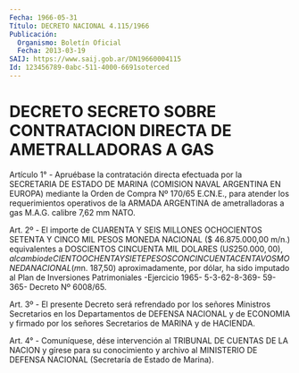```yaml
---
Fecha: 1966-05-31
Título: DECRETO NACIONAL 4.115/1966
Publicación:
  Organismo: Boletín Oficial
  Fecha: 2013-03-19
SAIJ: https://www.saij.gob.ar/DN19660004115
Id: 123456789-0abc-511-4000-6691soterced
---
```

# DECRETO SECRETO SOBRE CONTRATACION DIRECTA DE AMETRALLADORAS A GAS

<a id="1"></a>
Artículo 1° - Apruébase la contratación directa efectuada por la SECRETARIA DE ESTADO DE MARINA (COMISION NAVAL ARGENTINA EN EUROPA) mediante la Orden de Compra Nº 170/65 E.CN.E., para atender los requerimientos operativos de la ARMADA ARGENTINA de ametralladoras a gas M.A.G. calibre 7,62 mm NATO.

<a id="2"></a>
Art. 2º - El importe de CUARENTA Y SEIS MILLONES OCHOCIENTOS SETENTA Y CINCO MIL PESOS MONEDA NACIONAL ($ 46.875.000,00 m/n.) equivalentes a DOSCIENTOS CINCUENTA MIL DOLARES (U$S 250.000,00), al cambio de CIENTO OCHENTA Y SIETE PESOS CON CINCUENTA CENTAVOS MONEDA NACIONAL (m$n. 187,50) aproximadamente, por dólar, ha sido imputado al Plan de Inversiones Patrimoniales -Ejercicio 1965- 5-3-62-8-369- 59-365- Decreto Nº 6008/65.

<a id="3"></a>
Art. 3º - El presente Decreto será refrendado por los señores Ministros Secretarios en los Departamentos de DEFENSA NACIONAL y de ECONOMIA y firmado por los señores Secretarios de MARINA y de HACIENDA.

<a id="4"></a>
Art. 4° - Comuníquese, dése intervención al TRIBUNAL DE CUENTAS DE LA NACION y gírese para su conocimiento y archivo al MINISTERIO DE DEFENSA NACIONAL (Secretaría de Estado de Marina).